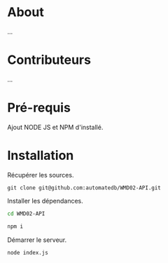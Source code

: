 # About

...

# Contributeurs

...

# Pré-requis

Ajout NODE JS et NPM d'installé.

# Installation

Récupérer les sources.

`git clone git@github.com:automatedb/WMD02-API.git`

Installer les dépendances.

```bash
cd WMD02-API

npm i
```

Démarrer le serveur.

`node index.js`